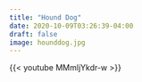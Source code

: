 ```yaml
---
title: "Hound Dog"
date: 2020-10-09T03:26:39-04:00
draft: false
image: hounddog.jpg
---
```


{{< youtube MMmljYkdr-w >}}
